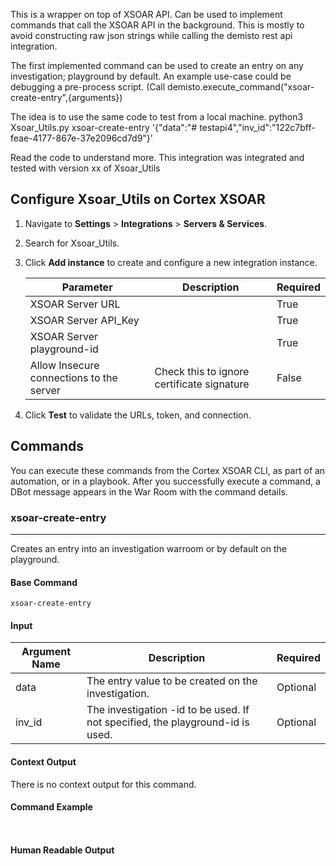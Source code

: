 This is a wrapper on top of XSOAR API. Can be used to implement commands that call the XSOAR API in the background.  This is mostly to avoid  constructing raw json strings while calling the demisto rest api integration.

The first implemented command can be used to create an entry on any investigation; playground by default.  An example use-case could be debugging a pre-process script. (Call demisto.execute_command("xsoar-create-entry",{arguments})

The idea is to use the same code to test from a local machine.
python3  Xsoar_Utils.py  xsoar-create-entry  '{"data":"# testapi4","inv_id":"122c7bff-feae-4177-867e-37e2096cd7d9"}'

Read the code to understand more.
This integration was integrated and tested with version xx of Xsoar_Utils

## Configure Xsoar_Utils on Cortex XSOAR

1. Navigate to **Settings** > **Integrations** > **Servers & Services**.
2. Search for Xsoar_Utils.
3. Click **Add instance** to create and configure a new integration instance.

    | **Parameter** | **Description** | **Required** |
    | --- | --- | --- |
    | XSOAR Server URL |  | True |
    | XSOAR Server API_Key |  | True |
    | XSOAR Server playground-id |  | True |
    | Allow Insecure connections to the server | Check this to ignore certificate signature | False |

4. Click **Test** to validate the URLs, token, and connection.
## Commands
You can execute these commands from the Cortex XSOAR CLI, as part of an automation, or in a playbook.
After you successfully execute a command, a DBot message appears in the War Room with the command details.
### xsoar-create-entry
***
Creates an entry into an investigation warroom or  by default on the playground.


#### Base Command

`xsoar-create-entry`
#### Input

| **Argument Name** | **Description** | **Required** |
| --- | --- | --- |
| data | The entry value to be created on the investigation. | Optional | 
| inv_id | The investigation -id to be used. If not specified, the playground-id is used. | Optional | 


#### Context Output

There is no context output for this command.

#### Command Example
``` ```

#### Human Readable Output


